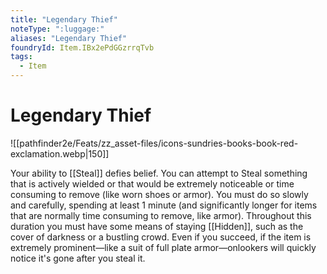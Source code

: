 ```yaml
---
title: "Legendary Thief"
noteType: ":luggage:"
aliases: "Legendary Thief"
foundryId: Item.IBx2ePdGGzrrqTvb
tags:
  - Item
---
```


# Legendary Thief
![[pathfinder2e/Feats/zz_asset-files/icons-sundries-books-book-red-exclamation.webp|150]]

Your ability to [[Steal]] defies belief. You can attempt to Steal something that is actively wielded or that would be extremely noticeable or time consuming to remove (like worn shoes or armor). You must do so slowly and carefully, spending at least 1 minute (and significantly longer for items that are normally time consuming to remove, like armor). Throughout this duration you must have some means of staying [[Hidden]], such as the cover of darkness or a bustling crowd. Even if you succeed, if the item is extremely prominent—like a suit of full plate armor—onlookers will quickly notice it's gone after you steal it.
